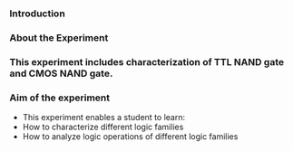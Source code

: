 
### Introduction
### About the Experiment


### This experiment includes characterization of TTL NAND gate and CMOS NAND gate.

### Aim of the experiment

- This experiment enables a student to learn:
- How to characterize different logic families
- How to analyze logic operations of different logic families